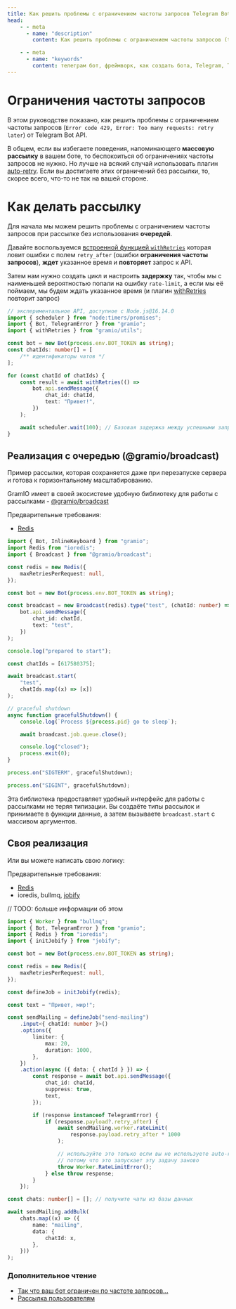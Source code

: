 ```yaml
---
title: Как решить проблемы с ограничением частоты запросов Telegram Bot API с помощью GramIO
head:
    - - meta
      - name: "description"
        content: Как решить проблемы с ограничением частоты запросов (too many requests) от Telegram Bot API с помощью GramIO, используя плагин auto-retry или очередь рассылки.

    - - meta
      - name: "keywords"
        content: телеграм бот, фреймворк, как создать бота, Telegram, Telegram Bot API, GramIO, TypeScript, JavaScript, Node.JS, Nodejs, Deno, Bun, 429 ошибка, ограничение частоты запросов, rate-limit, retry_after, too many requests, решение проблем, массовая рассылка, отложенные сообщения, очередь сообщений, Redis queue, Bull, BullMQ, управление нагрузкой, 30 сообщений в секунду, лимиты API, throttling, ожидание после ошибки, flood control, оптимизация запросов, обработка ошибок API, auto-retry плагин, стратегии рассылки
---
```


# Ограничения частоты запросов

В этом руководстве показано, как решить проблемы с ограничением частоты запросов (`Error code 429, Error: Too many requests: retry later`) от Telegram Bot API.

В общем, если вы избегаете поведения, напоминающего **массовую рассылку** в вашем боте, то беспокоиться об ограничениях частоты запросов не нужно. Но лучше на всякий случай использовать плагин [auto-retry](/ru/plugins/official/auto-retry). Если вы достигаете этих ограничений без рассылки, то, скорее всего, что-то не так на вашей стороне.

# Как делать рассылку

Для начала мы можем решить проблемы с ограничением частоты запросов при рассылке без использования **очередей**.

Давайте воспользуемся [встроенной функцией `withRetries`](/ru/bot-api#Обработка-Rate-Limit) которая ловит ошибки с полем `retry_after` (ошибки **ограничения частоты запросов**), **ждет** указанное время и **повторяет** запрос к API.

<!-- Давайте воспользуемся плагином [auto-retry](/ru/plugins/official/auto-retry), который ловит ошибки с полем `retry_after` (ошибки **ограничения частоты запросов**), **ждет** указанное время и **повторяет** запрос к API. -->

<!-- Затем нам нужно создать цикл и настроить **задержку** так, чтобы мы с наименьшей вероятностью попали на ошибку `rate-limit`, а если мы её поймаем, мы будем ждать указанное время (и плагин [auto-retry](/ru/plugins/official/auto-retry) повторит запрос) -->

Затем нам нужно создать цикл и настроить **задержку** так, чтобы мы с наименьшей вероятностью попали на ошибку `rate-limit`, а если мы её поймаем, мы будем ждать указанное время (и плагин [withRetries](/ru/bot-api#Обработка-Rate-Limit) повторит запрос)

```ts twoslash
// экспериментальное API, доступное с Node.js@16.14.0
import { scheduler } from "node:timers/promises";
import { Bot, TelegramError } from "gramio";
import { withRetries } from "gramio/utils";

const bot = new Bot(process.env.BOT_TOKEN as string);
const chatIds: number[] = [
    /** идентификаторы чатов */
];

for (const chatId of chatIds) {
    const result = await withRetries(() =>
        bot.api.sendMessage({
            chat_id: chatId,
            text: "Привет!",
        })
    );

    await scheduler.wait(100); // Базовая задержка между успешными запросами чтобы не попасть на ошибку `rate-limit`
}
```

## Реализация с очередью (@gramio/broadcast)

Пример рассылки, которая сохраняется даже при перезапуске сервера и готова к горизонтальному масштабированию.

GramIO имеет в своей экосистеме удобную библиотеку для работы с рассылками - [@gramio/broadcast](https://github.com/gramiojs/broadcast)

Предварительные требования:

-   [Redis](https://redis.io/)

```ts
import { Bot, InlineKeyboard } from "gramio";
import Redis from "ioredis";
import { Broadcast } from "@gramio/broadcast";

const redis = new Redis({
    maxRetriesPerRequest: null,
});

const bot = new Bot(process.env.BOT_TOKEN as string);

const broadcast = new Broadcast(redis).type("test", (chatId: number) =>
    bot.api.sendMessage({
        chat_id: chatId,
        text: "test",
    })
);

console.log("prepared to start");

const chatIds = [617580375];

await broadcast.start(
    "test",
    chatIds.map((x) => [x])
);

// graceful shutdown
async function gracefulShutdown() {
    console.log(`Process ${process.pid} go to sleep`);

    await broadcast.job.queue.close();

    console.log("closed");
    process.exit(0);
}

process.on("SIGTERM", gracefulShutdown);

process.on("SIGINT", gracefulShutdown);
```

Эта библиотека предоставляет удобный интерфейс для работы с рассылками не теряя типизации. Вы создаёте типы рассылок и принимаете в функции данные, а затем вызываете `broadcast.start` с массивом аргументов.

## Своя реализация

Или вы можете написать свою логику:

Предварительные требования:

-   [Redis](https://redis.io/)
-   ioredis, bullmq, [jobify](https://github.com/kravetsone/jobify)

// TODO: больше информации об этом

```ts
import { Worker } from "bullmq";
import { Bot, TelegramError } from "gramio";
import { Redis } from "ioredis";
import { initJobify } from "jobify";

const bot = new Bot(process.env.BOT_TOKEN as string);

const redis = new Redis({
    maxRetriesPerRequest: null,
});

const defineJob = initJobify(redis);

const text = "Привет, мир!";

const sendMailing = defineJob("send-mailing")
    .input<{ chatId: number }>()
    .options({
        limiter: {
            max: 20,
            duration: 1000,
        },
    })
    .action(async ({ data: { chatId } }) => {
        const response = await bot.api.sendMessage({
            chat_id: chatId,
            suppress: true,
            text,
        });

        if (response instanceof TelegramError) {
            if (response.payload?.retry_after) {
                await sendMailing.worker.rateLimit(
                    response.payload.retry_after * 1000
                );

                // используйте это только если вы не используете auto-retry
                // потому что это запускает эту задачу заново
                throw Worker.RateLimitError();
            } else throw response;
        }
    });

const chats: number[] = []; // получите чаты из базы данных

await sendMailing.addBulk(
    chats.map((x) => ({
        name: "mailing",
        data: {
            chatId: x,
        },
    }))
);
```

### Дополнительное чтение

-   [Так что ваш бот ограничен по частоте запросов...](https://telegra.ph/So-your-bot-is-rate-limited-01-26)
-   [Рассылка пользователям](https://core.telegram.org/bots/faq#broadcasting-to-users)
